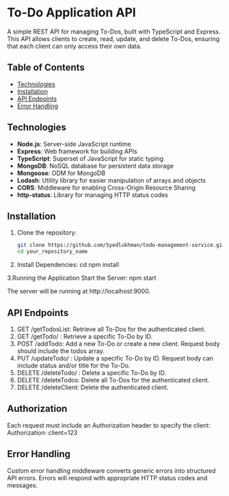 # To-Do Application API

A simple REST API for managing To-Dos, built with TypeScript and Express. This API allows clients to create, read, update, and delete To-Dos, ensuring that each client can only access their own data.

## Table of Contents

- [Technologies](#technologies)
- [Installation](#installation)
- [API Endpoints](#api-endpoints)
- [Error Handling](#error-handling)

## Technologies

- **Node.js**: Server-side JavaScript runtime
- **Express**: Web framework for building APIs
- **TypeScript**: Superset of JavaScript for static typing
- **MongoDB**: NoSQL database for persistent data storage
- **Mongoose**: ODM for MongoDB
- **Lodash**: Utility library for easier manipulation of arrays and objects
- **CORS**: Middleware for enabling Cross-Origin Resource Sharing
- **http-status**: Library for managing HTTP status codes

## Installation

1. Clone the repository:

   ```bash
   git clone https://github.com/Syedlukhman/todo-management-service.git
   cd your_repository_name
2. Install Dependencies:
   cd <your-repo-name>
   npm install
   
3.Running the Application
Start the Server:
npm start

The server will be running at http://localhost:9000.
## API Endpoints
1. GET /getTodosList: Retrieve all To-Dos for the authenticated client.
2. GET /getTodo/
: Retrieve a specific To-Do by ID.
3. POST /addTodo: Add a new To-Do or create a new client.
Request body should include the todos array.
4. PUT /updateTodo/
: Update a specific To-Do by ID.
Request body can include status and/or title for the To-Do.
5. DELETE /deleteTodo/
: Delete a specific To-Do by ID.
6. DELETE /deleteTodos: Delete all To-Dos for the authenticated client.
7. DELETE /deleteClient: Delete the authenticated client.
## Authorization
Each request must include an Authorization header to specify the client:
Authorization: client=123
## Error Handling
Custom error handling middleware converts generic errors into structured API errors. Errors will respond with appropriate HTTP status codes and messages.

